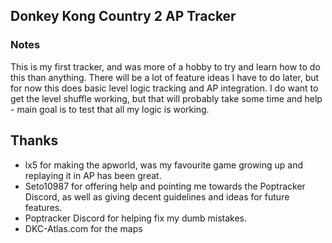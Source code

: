 ## Donkey Kong Country 2 AP Tracker

### Notes

This is my first tracker, and was more of a hobby to try and learn how to do this than anything.  There will be a lot of feature ideas I have to do later, but for now this does basic level logic tracking and AP integration.  I do want to get the level shuffle working, but that will probably take some time and help - main goal is to test that all my logic is working.

## Thanks

* lx5 for making the apworld, was my favourite game growing up and replaying it in AP has been great.
* Seto10987 for offering help and pointing me towards the Poptracker Discord, as well as giving decent guidelines and ideas for future features.
* Poptracker Discord for helping fix my dumb mistakes.
* DKC-Atlas.com for the maps